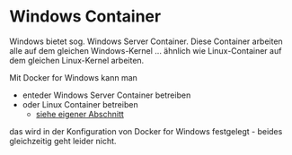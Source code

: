 # Windows Container
Windows bietet sog. Windows Server Container. Diese Container arbeiten alle auf dem gleichen Windows-Kernel ... ähnlich wie Linux-Container auf dem gleichen Linux-Kernel arbeiten.

Mit Docker for Windows kann man 

* enteder Windows Server Container betreiben
* oder Linux Container betreiben
  * [siehe eigener Abschnitt](docker_windows.md)

das wird in der Konfiguration von Docker for Windows festgelegt - beides gleichzeitig geht leider nicht. 